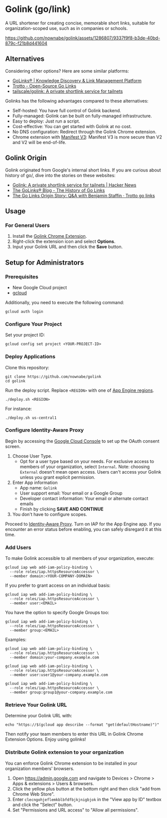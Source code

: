 # Golink (go/link)

A URL shortener for creating concise, memorable short links, suitable for organization-scoped use, such as in companies or schools.

https://github.com/nownabe/golink/assets/1286807/9337f9f8-b3de-40bd-879c-f21b8d441604

## Alternatives

Considering other options? Here are some similar platforms:

- [GoLinks® | Knowledge Discovery & Link Management Platform](https://www.golinks.io/)
- [Trotto - Open-Source Go Links](https://www.trot.to/)
- [tailscale/golink: A private shortlink service for tailnets](https://github.com/tailscale/golink)

Golinks has the following advantages compared to these alternatives:

- Self-hosted: You have full control of Golink backend.
- Fully-managed: Golink can be built on fully-managed infrastructure.
- Easy to deploy: Just run a script.
- Cost-effective: You can get started with Golink at no cost.
- No DNS configuration: Redirect through the Golink Chrome extension.
- Chrome extension with [Manifest V3](https://developer.chrome.com/docs/extensions/mv3/intro/): Manifest V3 is more secure than V2 and V2 will be end-of-life.

## Golink Origin

Golink originated from Google's internal short links.
If you are curious about history of go/, dive into the stories on these websites:

- [Golink: A private shortlink service for tailnets | Hacker News](https://news.ycombinator.com/item?id=33978767)
- [The GoLinks® Blog - The History of Go Links](https://www.golinks.com/blog/go-links-history/)
- [The Go Links Origin Story: Q&A with Benjamin Staffin · Trotto go links](https://www.trot.to/blog/2020/07/09/go-links-origin-story)

## Usage

### For General Users

1. Install the [Golink Chrome Extension](https://chrome.google.com/webstore/detail/golink/clecngohjeflemkblbfdfbjkjnigbjok).
2. Right-click the extension icon and select **Options**.
3. Input your Golink URL and then click the **Save** button.

## Setup for Administrators

### Prerequisites

- New Google Cloud project
- [gcloud](https://cloud.google.com/sdk/docs/install)

Additionally, you need to execute the following command:

```shell
gcloud auth login
```

### Configure Your Project

Set your project ID:

```shell
gcloud config set project <YOUR-PROJECT-ID>
```

### Deploy Applications

Clone this repository:

```shell
git clone https://github.com/nownabe/golink
cd golink
```

Run the deploy script. Replace `<REGION>` with one of [App Engine regions](https://cloud.google.com/about/locations#region).

```shell
./deploy.sh <REGION>
```

For instance:

```shell
./deploy.sh us-central1
```

### Configure Identity-Aware Proxy

Begin by accessing the [Google Cloud Console](https://console.cloud.google.com/apis/credentials/consent) to set up the OAuth consent screen.

1. Choose User Type.
   - Opt for a user type based on your needs.
     For exclusive access to members of your organization, select `Internal`.
     Note: choosing `External` doesn't mean open access.
     Users can't access your Golink unless you grant explicit permission.
2. Enter App information
   - App name: `Golink`
   - User support email: Your email or a Google Group
   - Developer contact information: Your email or alternate contact emails
   - Finish by clicking **SAVE AND CONTINUE**
3. You don't have to configure scopes.

Proceed to [Identity-Aware Proxy](https://console.cloud.google.com/security/iap).
Turn on IAP for the App Engine app.
If you encounter an error status before enabling, you can safely disregard it at this time.

### Add Users

To make Golink accessible to all members of your organization, execute:

```shell
gcloud iap web add-iam-policy-binding \
  --role roles/iap.httpsResourceAccessor \
  --member domain:<YOUR-COMPANY-DOMAIN>
```

If you prefer to grant access on an individual basis:

```shell
gcloud iap web add-iam-policy-binding \
  --role roles/iap.httpsResourceAccessor \
  --member user:<EMAIL>
```

You have the option to specify Google Groups too:

```shell
gcloud iap web add-iam-policy-binding \
  --role roles/iap.httpsResourceAccessor \
  --member group:<EMAIL>
```

Examples:

```shell
gcloud iap web add-iam-policy-binding \
  --role roles/iap.httpsResourceAccessor \
  --member domain:your-company.example.com

gcloud iap web add-iam-policy-binding \
  --role roles/iap.httpsResourceAccessor \
  --member user:user1@your-company.example.com

gcloud iap web add-iam-policy-binding \
  --role roles/iap.httpsResourceAccessor \
  --member group:group1@your-company.example.com
```

### Retrieve Your Golink URL

Determine your Golink URL with:

```shell
echo "https://$(gcloud app describe --format "get(defaultHostname)")"
```

Then notify your team members to enter this URL in Golink Chrome Extension Options. Enjoy using golinks!

### Distribute Golink extension to your organization

You can enforce Golink Chrome extension to be installed in your organization members' browsers.

1. Open https://admin.google.com and navigate to Devices > Chrome > Apps & extensions > Users & browsers.
2. Click the yellow plus button at the bottom right and then click "add from Chrome Web Store".
3. Enter `clecngohjeflemkblbfdfbjkjnigbjok` in the "View app by ID" textbox and click the "Select" button.
4. Set "Permissions and URL access" to "Allow all permissions".

<!--
4. Configure your Golink URL as JSON like follorings:

```js
{
  "golinkInstanceUrl": "https://your-golink.an.r.appspot.com"
}


```
-->